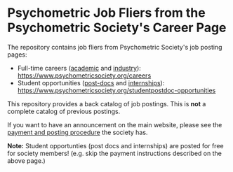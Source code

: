 # Psychometric Job Fliers from the Psychometric Society's Career Page

The repository contains job fliers from Psychometric Society's job posting pages:

- Full-time careers ([academic](academic/) and [industry](industry/)): <https://www.psychometricsociety.org/careers>
- Student opportunities ([post-docs](post-docs/) and [internships](internships/)): <https://www.psychometricsociety.org/studentpostdoc-opportunities>

This repository provides a back catalog of job postings. This is **not** a complete catalog of previous postings. 

If you want to have an announcement on the main website, please see the [payment and posting procedure](https://psychometricsociety.z2systems.com/np/clients/psychometricsociety/product.jsp?product=1&) the society has. 

**Note:** Student opportunties (post docs and internships) are posted for free for society members! (e.g. skip the payment instructions described on the above page.)
